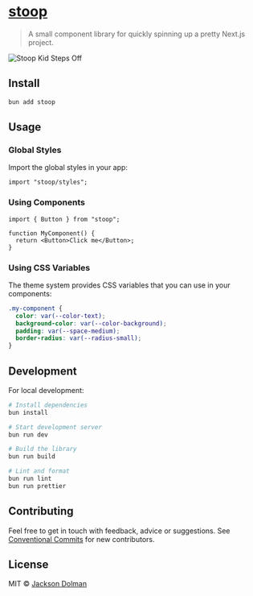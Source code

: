 # [stoop](https://github.com/dolmios/stoop)

> A small component library for quickly spinning up a pretty Next.js project.

![Stoop Kid Steps Off](https://nomeatballs.files.wordpress.com/2012/08/stoop-kid-steps-off.png)

## Install

```sh
bun add stoop
```

## Usage

### Global Styles

Import the global styles in your app:

```tsx
import "stoop/styles";
```

### Using Components

```tsx
import { Button } from "stoop";

function MyComponent() {
  return <Button>Click me</Button>;
}
```

### Using CSS Variables

The theme system provides CSS variables that you can use in your components:

```css
.my-component {
  color: var(--color-text);
  background-color: var(--color-background);
  padding: var(--space-medium);
  border-radius: var(--radius-small);
}
```

## Development

For local development:

```sh
# Install dependencies
bun install

# Start development server
bun run dev

# Build the library
bun run build

# Lint and format
bun run lint
bun run prettier
```

## Contributing

Feel free to get in touch with feedback, advice or suggestions. See [Conventional Commits](https://gist.github.com/dolmios/0e33c579a500d87fc6f44df6cde97259) for new contributors.

## License

MIT © [Jackson Dolman](https://github.com/dolmios)
